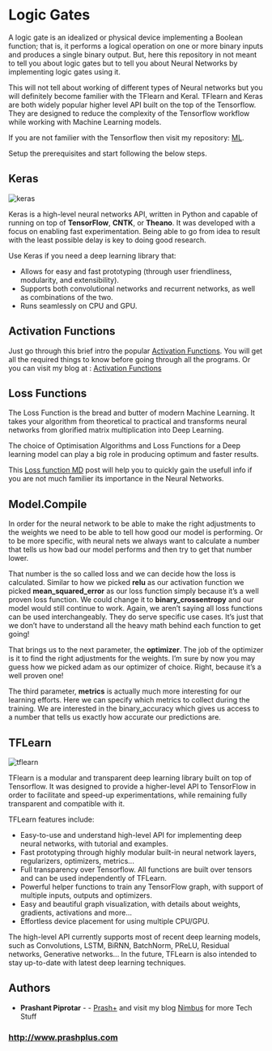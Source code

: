 # Logic Gates

A logic gate is an idealized or physical device implementing a Boolean function; that is, it performs a logical operation on one or more binary inputs and produces a single binary output.
But, here this repository in not meant to tell you about logic gates but to tell you about Neural Networks by implementing logic gates using it.

This will not tell about working of different types of Neural networks but you will definitely become familier with the TFlearn and Keral. TFlearn and Keras are both widely popular higher level API built on the top of the Tensorflow. They are designed to reduce the complexity of the Tensorflow workflow while working with Machine Learning models.

If you are not familier with the Tensorflow then visit my repository: [ML](https://github.com/prashplus/ML).

Setup the prerequisites and start following the below steps.



## Keras

![keras](https://s3.amazonaws.com/keras.io/img/keras-logo-2018-large-1200.png)

Keras is a high-level neural networks API, written in Python and capable of running on top of **TensorFlow**, **CNTK**, or **Theano**. It was developed with a focus on enabling fast experimentation. Being able to go from idea to result with the least possible delay is key to doing good research.

Use Keras if you need a deep learning library that:

* Allows for easy and fast prototyping (through user friendliness, modularity, and extensibility).
* Supports both convolutional networks and recurrent networks, as well as combinations of the two.
* Runs seamlessly on CPU and GPU.

## Activation Functions

Just go through this brief intro the popular [Activation Functions](https://github.com/prashplus/Logic-Gates/blob/master/ACTIVATION.md). You will get all the required things to know before going through all the programs.
Or you can visit my blog at : [Activation Functions](http://prashplus.blogspot.com/2018/07/activation-functions-neural-networks.html)

## Loss Functions

The Loss Function is the bread and butter of modern Machine Learning. It takes your algorithm from theoretical to practical and transforms neural networks from glorified matrix multiplication into Deep Learning.

The choice of Optimisation Algorithms and Loss Functions for a Deep learning model can play a big role in producing optimum and faster results.

This [Loss function MD](https://github.com/prashplus/Logic-Gates/blob/master/LOSS.md) post will help you to quickly gain the usefull info if you are not much familier its importance in the Neural Networks.

## Model.Compile

In order for the neural network to be able to make the right adjustments to the weights we need to be able to tell how good our model is performing. Or to be more specific, with neural nets we always want to calculate a number that tells us how bad our model performs and then try to get that number lower.

That number is the so called loss and we can decide how the loss is calculated. Similar to how we picked **relu** as our activation function we picked **mean_squared_error** as our loss function simply because it’s a well proven loss function. We could change it to **binary_crossentropy** and our model would still continue to work. Again, we aren’t saying all loss functions can be used interchangeably. They do serve specific use cases. It’s just that we don’t have to understand all the heavy math behind each function to get going!

That brings us to the next parameter, the **optimizer**. The job of the optimizer is it to find the right adjustments for the weights. I’m sure by now you may guess how we picked adam as our optimizer of choice. Right, because it’s a well proven one!

The third parameter, **metrics** is actually much more interesting for our learning efforts. Here we can specify which metrics to collect during the training. We are interested in the binary_accuracy which gives us access to a number that tells us exactly how accurate our predictions are.


## TFLearn

![tflearn](https://avatars1.githubusercontent.com/u/16848261?s=280&v=4)

TFlearn is a modular and transparent deep learning library built on top of Tensorflow. It was designed to provide a higher-level API to TensorFlow in order to facilitate and speed-up experimentations, while remaining fully transparent and compatible with it.

TFLearn features include:

* Easy-to-use and understand high-level API for implementing deep neural networks, with tutorial and examples.
* Fast prototyping through highly modular built-in neural network layers, regularizers, optimizers, metrics...
* Full transparency over Tensorflow. All functions are built over tensors and can be used independently of TFLearn.
* Powerful helper functions to train any TensorFlow graph, with support of multiple inputs, outputs and optimizers.
* Easy and beautiful graph visualization, with details about weights, gradients, activations and more...
* Effortless device placement for using multiple CPU/GPU.

The high-level API currently supports most of recent deep learning models, such as Convolutions, LSTM, BiRNN, BatchNorm, PReLU, Residual networks, Generative networks... In the future, TFLearn is also intended to stay up-to-date with latest deep learning techniques.

## Authors

* **Prashant Piprotar** - - [Prash+](https://github.com/prashplus)
and visit my blog [Nimbus](http://prashplus.blogspot.com) for more Tech Stuff
### http://www.prashplus.com